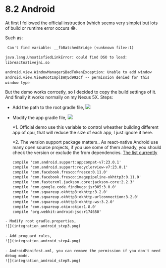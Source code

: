 # 8.2 Android

At first I followed the official instruction (which seems very simple) but lots of build or runtime
error occurs 😂.

Such as:

``` Can't find variable: __fbBatchedBridge (<unknown file>:1)```

```java.lang.UnsatisfiedLinkError: could find DSO to load: libreactnativejni.so```

```android.view.WindowManager$BadTokenException: Unable to add window android.view.ViewRootImpl$W@5d992cf -- permission denied for this window type```

But the demo works corrcetly, so I decided to copy the build settings of it. And finally it works normally on my Nexus 5X. Steps:

- Add the path to the root gradle file,
![](integration_android_step11.png)

- Modify the app gradle file,
![](integration_android_step22.png)

    *1. Official demo use this variable to control wheather building different app of cpu, that will reduce the size of each app, I just ignore it here.

    *2. The version support package matters..
As react-native Android use many open source projects, if you use some of them already, you should check the version or exclude the from dependencies.  [The list currently](https://github.com/facebook/react-native/blob/master/ReactAndroid/build.gradle) 

    ```
    compile 'com.android.support:appcompat-v7:23.0.1'
    compile 'com.android.support:recyclerview-v7:23.0.1'
    compile 'com.facebook.fresco:fresco:0.11.0'
    compile 'com.facebook.fresco:imagepipeline-okhttp3:0.11.0'
    compile 'com.fasterxml.jackson.core:jackson-core:2.2.3'
    compile 'com.google.code.findbugs:jsr305:3.0.0'
    compile 'com.squareup.okhttp3:okhttp:3.2.0'
    compile 'com.squareup.okhttp3:okhttp-urlconnection:3.2.0'
    compile 'com.squareup.okhttp3:okhttp-ws:3.2.0'
    compile 'com.squareup.okio:okio:1.8.0'
    compile 'org.webkit:android-jsc:r174650'
```
- Modify root gradle.properties,
![](integration_android_step3.png)

- Add proguard rules,
![](integration_android_step4.png)

- AndroidManifest.xml, you can remove the permission if you don't need debug mode.
![](integration_android_step5.png)
